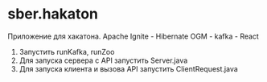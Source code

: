 # sber.hakaton
Приложение для хакатона. Apache Ignite - Hibernate OGM - kafka - React

1. Запустить runKafka, runZoo
2. Для запуска сервера с API запустить Server.java
3. Для запуска клиента и вызова API запустить ClientRequest.java


